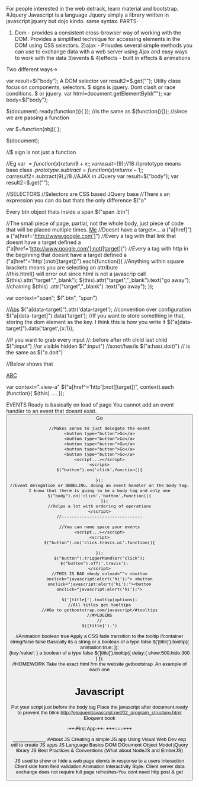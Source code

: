 For people interested in the web detrack, learn material and bootstrap.
#Jquery 
Javascript is a language  Jquery simply a library written in javascript
jquery but dojo kindo. same syntax. PARTS-
1) Dom - provides a consistent cross-browser way of working with the DOM. Provides a simplified technique for accessing elements in the DOM using CSS selectors.
2)ajax - Privudes several simple methods you can use to exchange data with a web server using Ajax and easy ways to work with the data
3)events & 
4)effects - built in effects & animations

Two different ways->

var result=$("body");
A DOM selector 
var result2=$.get("");
Utilty class
focus on components, selectors. 
$ signs is jquery. 
Dont clash or race conditions. 
$ or jquery. var html=document.getElementById(""); var body=$("body"); 

$(document).ready(function()){
                  });
//is the same as 
$(function(){}); //since we are passing a function

var $=function(obj){ 
};

$(document);

//$ sign is not just a function

//Eg
var $=function(x){
  return 9+x;
};
var result=$(9);//18
//prototype means base class
$.prototype.subtract=function(x){
  return x-1;
};
car result2=$.subtract(9);//8
//AJAX in JQuery
var result=$("body");
var result2=$.get("");

//SELECTORS
//Selectors are CSS based JQuery base
//There s an expression you can do but thats the only difference
$("a"
 
 Every btn object thats inside a span
 $("span .btn")

//The small piece of page, partial, not the whole body, just piece of code that will be placed multiple times.
<a href="http://www.google.com">Me</a>
 //Doesnt have a target=...
a ("a[href]")
a ("a[href='http://www.google.com']")
//Every a tag with that link that doesnt have a target defined
a ("a[href='http://www.google.com']:not([target])")
//Every a tag with http in the beginning that doesnt have a target defined
a ("a[href^='http']:not([target])").each(function(){
  //Anything within square brackets means you are selecting an attribute  
  //this.html() will error out since html is not a javascrip call
  $(this).attr("target","_blank");
  $(this).attr("target","_blank").text("go away"); //chaining
  $(this)
    .attr("target","_blank")
    .text("go away"); 
});

  var context="span";
$(".btn", "span")

//<a href=".." data-target="#myframe">Abs</a>
$("a[data-target]").attr('data-target');
//convention over configuration
$("a[data-target]").data('target');
//If you want to store something in that, storing the dom element as the key. I think this is how you write it
$("a[data-target]").data('target',{x:1});

//if you want to grab every input 
//::before after nth child last child
$(":input") //or visible hidden $(":input") 
//a:not/has/is
$("a:has(.doit)") // is the same as $("a.doit") 

//Below shows that 
<div class="view-a">
  <a href="..." data-target="..">ABC</a>
</div>
  
var context=".view-a"
$("a[href^='http']:not([target])", context).each (function){
 $(this)
....
});

EVENTS
Ready is basically on load of page
You cannot add an event handler to an event that doesnt exist.
<button type="button">Go</a>
<script>
  $("button").on('click',function()[
  $("button").on('click dblclick',function()[
  //..This will work to add an event handler to an element
  //click is the name like the html window event handler. like mouseover, etc. Also like $("button").click(function()[
//Event is fired three times 
    //$("button"). trigger handler is also a good way of going about
    //Below will only let it fire off once
    $("button").one('click dblclick',function(){});
    //Below is to remove the event handler->dispose any memory leak and cover tracks
      $("button").off('click',function())[
        //Killing the ability to be clicked
      var handler=function(){};
        $("button").off('click',handler)[

//]);
//  </script>
    
    //Makes sense to just delegate the event
    <button type="button">Go</a>
    <button type="button">Go</a>
    <button type="button">Go</a>
    <button type="button">Go</a>
    <button type="button">Go</a>
    <script...></script>
    <script>
    $("button").on('click',function(){
    
    });
    //Event delegation or BUBBLING, doing an event handler on the body tag. I know that there is going to be a body tag and only one
    $("body").on('click','button',function(){
        });
    //Helps a lot with ordering of operations
    </script>
    //--------------------------------
    
    //You can name space your events
    <script...></script>
    <script>
    $("button").on('click.travis.ui',function(){
    
    });
    $("button").triggerHandler("click");
    $("button").off('.travis');    
    </script>
    //THIS IS BAD <body onload=""> <button onclick="javascript:alert('hi');"> <button onclick="javascript:alert('hi');"><button onclick="javascript:alert('hi');">
    
    $('[title]').tooltip(options);
    //All titles get tooltips
    //#Go to getbootstrap.com/javascript/#tooltips
    //#PLUGINS
    //
    $([title]').')
  //Animation boolean true Apply a CSS fade transition to the tooltip
  //container string/false false Basically its a string or a boolean of a type false
  $('[title]').tooltip({
    animation:true;
  });  
  {key:'value';
    }
   a boolean of a type false
  $('[title]').tooltip({
    delay:{
  show:500,hide:300
  }  });  
  //HOMEWORK Take the exact html  frm the website getbootstrap. An example of each one
  
# Javascript
Put your script just before the body tag
Place the javascript after document.ready to prevent the blink 
http://eloquentjavascript.net/02_program_structure.html
Eloquent book

-++-First App-++-
+++===+++

<!DOCTYPE html>
<html>
<head>
<script>
<!--<script type="text/javascript"> is assumed You can also do <script type="template" id="mytemplate">-->
<!-- <h1>{{Name}}</h1> Gives you the Name attribute of the tag -->
<!-- Window is assumed, window.alert() Alert -->
var x;
var y=9;
<!-- message="Hello World!"; is incorrect because it makes it a window.message-->
var message="Hello World!";
console.log(message);
<!-- alert("Hello World"); -->
alert(message);
</script>
</head>
<body>
</body>
</html>
____________
#About JS
Creating a simple JS app 
Using Visual Web Dev exp edi to create JS apps
JS Language Basics
DOM DOcument Object Model
jQuery library 
JS Best Practices & Conventions
(What about NodeJS and EmberJS)

JS used to show or hide a web page elemts in response to a users interaction
Client side form field validation
Animation Interactivity Style.
Client server data exchange does not require full page refreshes-You dont need http post & get 

